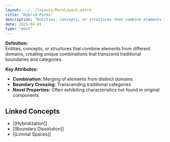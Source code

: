 ```yaml
---
layout: ../../layouts/MainLayout.astro
title: "Hybrid Forms"
description: "Entities, concepts, or structures that combine elements from different domains, creating unique combinations that transcend traditional boundaries and categories."
date: 2025-04-01
type: "post"
---
```


**Definition:**  
Entities, concepts, or structures that combine elements from different domains, creating unique combinations that transcend traditional boundaries and categories.

**Key Attributes:**  
- **Combination:** Merging of elements from distinct domains  
- **Boundary Crossing:** Transcending traditional categories  
- **Novel Properties:** Often exhibiting characteristics not found in original components

## Linked Concepts
- [[Hybridization]]
- [[Boundary Dissolution]]
- [[Liminal Spaces]]
